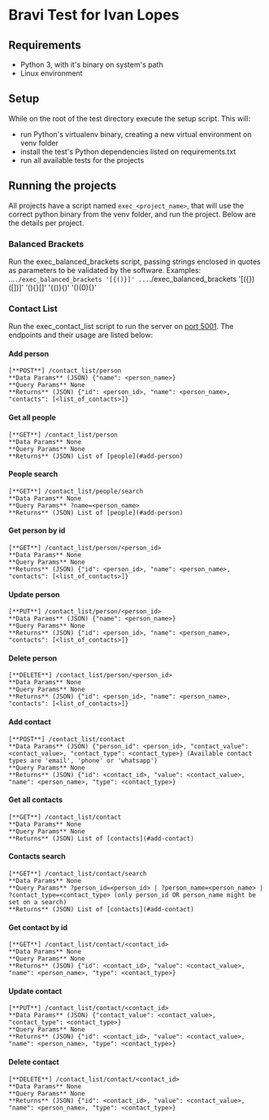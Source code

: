 # Bravi Test for Ivan Lopes

## Requirements
* Python 3, with it's binary on system's path
* Linux environment

## Setup
While on the root of the test directory execute the setup script. 
This will:
* run Python's virtualenv binary, creating a new virtual environment on venv folder
* install the test's Python dependencies listed on requirements.txt
* run all available tests for the projects

## Running the projects
All projects have a script named ```exec_<project_name>```, that will use the correct python binary from the venv folder, and run the project. Below are the details per project.

### Balanced Brackets
Run the exec_balanced_brackets script, passing strings enclosed in quotes as parameters to be validated by the software.
Examples:
...```./exec_balanced_brackets '[{()}]'
...```./exec_balanced_brackets '[({})([])]' '(){}[]' '{()}{)' '()(0){}'

### Contact List
Run the exec_contact_list script to run the server on [port 5001](http://localhost:5001).
The endpoints and their usage are listed below:
#### Add person
```
[**POST**] /contact_list/person
**Data Params** (JSON) {"name": <person_name>}
**Query Params** None
**Returns** (JSON) {"id": <person_id>, "name": <person_name>, "contacts": [<list_of_contacts>]}
```

#### Get all people
```
[**GET**] /contact_list/person
**Data Params** None
**Query Params** None
**Returns** (JSON) List of [people](#add-person)
```

#### People search
```
[**GET**] /contact_list/people/search
**Data Params** None
**Query Params** ?name=<person_name>
**Returns** (JSON) List of [people](#add-person)
```

#### Get person by id
```
[**GET**] /contact_list/person/<person_id>
**Data Params** None
**Query Params** None
**Returns** (JSON) {"id": <person_id>, "name": <person_name>, "contacts": [<list_of_contacts>]}
```

#### Update person
```
[**PUT**] /contact_list/person/<person_id>
**Data Params** (JSON) {"name": <person_name>}
**Query Params** None
**Returns** (JSON) {"id": <person_id>, "name": <person_name>, "contacts": [<list_of_contacts>]}
```

#### Delete person
```
[**DELETE**] /contact_list/person/<person_id>
**Data Params** None
**Query Params** None
**Returns** (JSON) {"id": <person_id>, "name": <person_name>, "contacts": [<list_of_contacts>]}
```

#### Add contact
```
[**POST**] /contact_list/contact
**Data Params** (JSON) {"person_id": <person_id>, "contact_value": <contact_value>, "contact_type": <contact_type>} (Available contact types are 'email', 'phone' or 'whatsapp')
**Query Params** None
**Returns** (JSON) {"id": <contact_id>, "value": <contact_value>, "name": <person_name>, "type": <contact_type>}
```

#### Get all contacts
```
[**GET**] /contact_list/contact
**Data Params** None
**Query Params** None
**Returns** (JSON) List of [contacts](#add-contact)
```

#### Contacts search
```
[**GET**] /contact_list/contact/search
**Data Params** None
**Query Params** ?person_id=<person_id> | ?person_name=<person_name> | ?contact_type=<contact_type> (only person_id OR person_name might be set on a search)
**Returns** (JSON) List of [contacts](#add-contact)
```

#### Get contact by id
```
[**GET**] /contact_list/contact/<contact_id>
**Data Params** None
**Query Params** None
**Returns** (JSON) {"id": <contact_id>, "value": <contact_value>, "name": <person_name>, "type": <contact_type>}
```

#### Update contact
```
[**PUT**] /contact_list/contact/<contact_id>
**Data Params** (JSON) {"contact_value": <contact_value>, "contact_type": <contact_type>}
**Query Params** None
**Returns** (JSON) {"id": <contact_id>, "value": <contact_value>, "name": <person_name>, "type": <contact_type>}
```

#### Delete contact
```
[**DELETE**] /contact_list/contact/<contact_id>
**Data Params** None
**Query Params** None
**Returns** (JSON) {"id": <contact_id>, "value": <contact_value>, "name": <person_name>, "type": <contact_type>}
```


